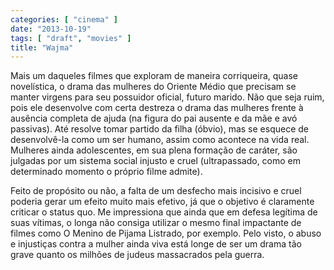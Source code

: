 ```yaml
---
categories: [ "cinema" ]
date: "2013-10-19"
tags: [ "draft", "movies" ]
title: "Wajma"
---
```

Mais um daqueles filmes que exploram de maneira corriqueira, quase
novelística, o drama das mulheres do Oriente Médio que precisam se
manter virgens para seu possuidor oficial, futuro marido. Não que seja
ruim, pois ele desenvolve com certa destreza o drama das mulheres frente
à ausência completa de ajuda (na figura do pai ausente e da mãe e
avó passivas). Até resolve tomar partido da filha (óbvio), mas se
esquece de desenvolvê-la como um ser humano, assim como acontece na vida
real. Mulheres ainda adolescentes, em sua plena formação de caráter,
são julgadas por um sistema social injusto e cruel (ultrapassado,
como em determinado momento o próprio filme admite).

Feito de propósito ou não, a falta de um desfecho mais incisivo e
cruel poderia gerar um efeito muito mais efetivo, já que o objetivo é
claramente criticar o status quo. Me impressiona que ainda que em defesa
legítima de suas vítimas, o longa não consiga utilizar o mesmo final
impactante de filmes como O Menino de Pijama Listrado, por exemplo. Pelo
visto, o abuso e injustiças contra a mulher ainda viva está longe de ser
um drama tão grave quanto os milhões de judeus massacrados pela guerra.

